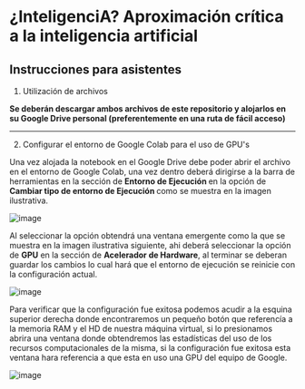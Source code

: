 # ¿InteligenciA? Aproximación crítica a la inteligencia artificial

## Instrucciones para asistentes

1. Utilización de archivos

<b> Se deberán descargar ambos archivos de este repositorio y alojarlos en su Google Drive personal (preferentemente en una ruta de fácil acceso)</b>

---

2. Configurar el entorno de Google Colab para el uso de GPU's </b>  

Una vez alojada la notebook en el Google Drive debe poder abrir el archivo en el entorno de Google Colab, una vez dentro deberá dirigirse a la barra de herramientas en la sección de <b> Entorno de Ejecución </b> en la opción de <b> Cambiar tipo de entorno de Ejecución </b> como se muestra en la imagen ilustrativa.

![image](https://user-images.githubusercontent.com/64985126/128061872-2ee99561-7a75-4fff-94c7-cd3aa5fbd597.png)

Al seleccionar la opción obtendrá una ventana emergente como la que se muestra en la imagen ilustrativa siguiente, ahi deberá seleccionar la opción de <b>GPU</b> en la sección de <b>Acelerador de Hardware</b>, al terminar se deberan guardar los cambios lo cual hará que el entorno de ejecución se reinicie con la configuración actual.

![image](https://user-images.githubusercontent.com/64985126/128063503-b4ed7dd1-d90e-41f8-9be9-2160c91ef29c.png)

Para verificar que la configuración fue exitosa podemos acudir a la esquina superior derecha donde encontraremos un pequeño botón que referencía a la memoria RAM y el HD de nuestra máquina virtual, si lo presionamos abrira una ventana donde obtendremos las estadísticas del uso de los recursos computacionales de la misma, si la configuración fue exitosa esta ventana hara referencia a que esta en uso una GPU del equipo de Google.

![image](https://user-images.githubusercontent.com/64985126/128063769-8dec528f-8c70-404b-83fe-e78eacf1d062.png)
